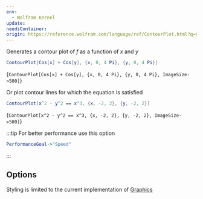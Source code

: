 ```yaml
---
env:
  - Wolfram Kernel
update: 
needsContainer: 
origin: https://reference.wolfram.com/language/ref/ContourPlot.html?q=ContourPlot
---
```

Generates a contour plot of $f$ as a function of $x$ and $y$
```mathematica
ContourPlot[Cos[x] + Cos[y], {x, 0, 4 Pi}, {y, 0, 4 Pi}]
```

<Wl >{`ContourPlot[Cos[x] + Cos[y], {x, 0, 4 Pi}, {y, 0, 4 Pi}, ImageSize->500]`}</Wl>

Or plot contour lines for which the equation is satisfied
```mathematica
ContourPlot[x^2 - y^2 == x^3, {x, -2, 2}, {y, -2, 2}]
```

<Wl >{`ContourPlot[x^2 - y^2 == x^3, {x, -2, 2}, {y, -2, 2}, ImageSize->500]`}</Wl>

:::tip
For better performance use this option
```mathematica
PerformanceGoal->"Speed"
```
:::

## Options
Styling is limited to the current implementation of [Graphics](frontend/Reference/Graphics/Graphics.md)

